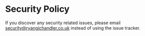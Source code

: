 # Security Policy

If you discover any security related issues, please email security@ryangjchandler.co.uk instead of using the issue tracker.
